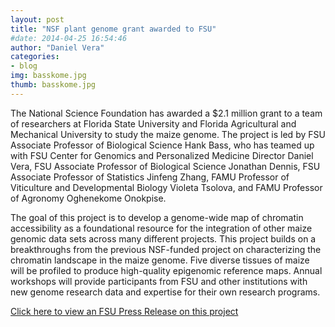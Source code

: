 ```yaml
---
layout: post
title: "NSF plant genome grant awarded to FSU"
#date: 2014-04-25 16:54:46
author: "Daniel Vera"
categories:
- blog
img: basskome.jpg
thumb: basskome.jpg
---
```



The National Science Foundation has awarded a $2.1 million grant to a team of researchers at Florida State University and Florida Agricultural and Mechanical University to study the maize genome. The project is led by FSU Associate Professor of Biological Science Hank Bass, who has teamed up with FSU Center for Genomics and Personalized Medicine Director Daniel Vera, FSU Associate Professor of Biological Science Jonathan Dennis, FSU Associate Professor of Statistics Jinfeng Zhang, FAMU Professor of Viticulture and Developmental Biology Violeta Tsolova, and FAMU Professor of Agronomy Oghenekome Onokpise.

The goal of this project is to develop a genome-wide map of chromatin accessibility as a foundational resource for the integration of other maize genomic data sets across many different projects. This project builds on a breakthroughs from the previous NSF-funded project on characterizing the chromatin landscape in the maize genome. Five diverse tissues of maize will be profiled to produce high-quality epigenomic reference maps. Annual workshops will provide participants from FSU and other institutions with new genome research data and expertise for their own research programs.

[Click here to view an FSU Press Release on this project](http://news.fsu.edu/More-FSU-News/FSU-FAMU-partnership-nets-2.1-million-to-study-plant-genome)
